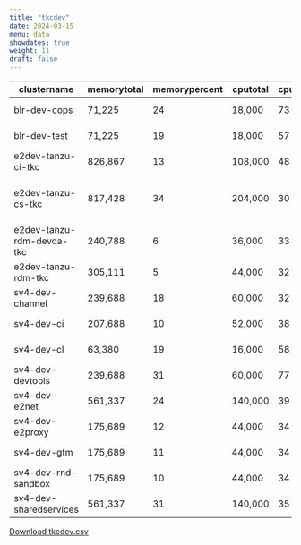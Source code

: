 ```yaml
---
title: "tkcdev"
date: 2024-03-15
menu: data
showdates: true
weight: 11
draft: false
---
```

<!--more-->
| clustername               | memorytotal | memorypercent | cputotal | cpupercent | nodecount | health  | message                     |
| ------------------------- | ----------- | ------------- | -------- | ---------- | --------- | ------- | --------------------------- |
| blr-dev-cops              |      71,225 |            24 |   18,000 |         73 |         6 | HEALTHY | Cluster is healthy          |
| blr-dev-test              |      71,225 |            19 |   18,000 |         57 |         6 | HEALTHY | Cluster is healthy          |
| e2dev-tanzu-ci-tkc        |     826,867 |            13 |  108,000 |         48 |         9 | HEALTHY | Cluster is healthy          |
| e2dev-tanzu-cs-tkc        |     817,428 |            34 |  204,000 |         30 |        27 | WARNING | 1 node is in WARNING state. |
| e2dev-tanzu-rdm-devqa-tkc |     240,788 |             6 |   36,000 |         33 |         6 | HEALTHY | Cluster is healthy          |
| e2dev-tanzu-rdm-tkc       |     305,111 |             5 |   44,000 |         32 |         7 | HEALTHY | Cluster is healthy          |
| sv4-dev-channel           |     239,688 |            18 |   60,000 |         32 |         9 | HEALTHY | Cluster is healthy          |
| sv4-dev-ci                |     207,688 |            10 |   52,000 |         38 |         8 | HEALTHY | Cluster is healthy          |
| sv4-dev-cl                |      63,380 |            19 |   16,000 |         58 |         5 | HEALTHY | Cluster is healthy          |
| sv4-dev-devtools          |     239,688 |            31 |   60,000 |         77 |         9 | HEALTHY | Cluster is healthy          |
| sv4-dev-e2net             |     561,337 |            24 |  140,000 |         39 |        11 | HEALTHY | Cluster is healthy          |
| sv4-dev-e2proxy           |     175,689 |            12 |   44,000 |         34 |         7 | HEALTHY | Cluster is healthy          |
| sv4-dev-gtm               |     175,689 |            11 |   44,000 |         34 |         7 | HEALTHY | Cluster is healthy          |
| sv4-dev-rnd-sandbox       |     175,689 |            10 |   44,000 |         34 |         7 | HEALTHY | Cluster is healthy          |
| sv4-dev-sharedservices    |     561,337 |            31 |  140,000 |         35 |        11 | HEALTHY | Cluster is healthy          |
[Download tkcdev.csv](/csv/tkcdev.csv)
